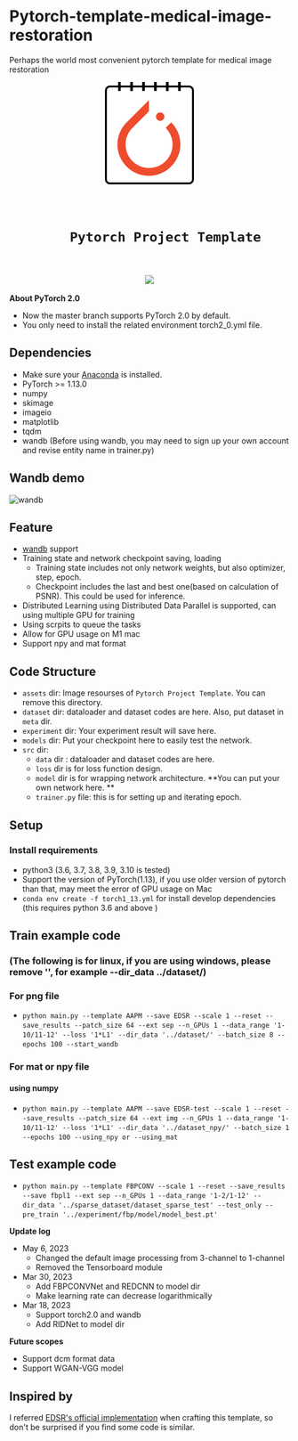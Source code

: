 # Pytorch-template-medical-image-restoration
Perhaps the world most convenient pytorch template for medical image restoration
<div align="center">
    <img src="assets/icon.png"/>
    <h1><code>
    Pytorch Project Template
    </h1></code>
    <p>
        <img src="https://img.shields.io/github/license/stefenmax/pytorch-template-medical-image-restoration"/>
    </p>
</div>

**About PyTorch 2.0**
  * Now the master branch supports PyTorch 2.0 by default.
  * You only need to install the related environment torch2_0.yml file.

## Dependencies
* Make sure your [Anaconda](https://www.anaconda.com/products/distribution) is installed.
* PyTorch >= 1.13.0
* numpy
* skimage
* imageio
* matplotlib
* tqdm
* wandb (Before using wandb, you may need to sign up your own account and revise entity name in trainer.py)

## Wandb demo
![wandb](https://github.com/stefenmax/pytorch-template-medical-image-restoration/blob/main/assets/wandb.gif)

## Feature

- [wandb](https://www.wandb.com/) support
- Training state and network checkpoint saving, loading
    - Training state includes not only network weights, but also optimizer, step, epoch.
    - Checkpoint includes the last and best one(based on calculation of PSNR). This could be used for inference. 
- Distributed Learning using Distributed Data Parallel is supported, can using multiple GPU for training
- Using scrpits to queue the tasks
- Allow for GPU usage on M1 mac
- Support npy and mat format

## Code Structure

- `assets` dir: Image resourses of `Pytorch Project Template`. You can remove this directory.
- `dataset` dir: dataloader and dataset codes are here. Also, put dataset in `meta` dir.
- `experiment` dir: Your experiment result will save here.
- `models` dir: Put your checkpoint here to easily test the network.
- `src` dir:
    - `data` dir : dataloader and dataset codes are here. 
    - `loss` dir is for loss function design.
    - `model` dir is for wrapping network architecture. **You can put your own network here. **
    - `trainer.py` file: this is for setting up and iterating epoch.

## Setup

### Install requirements

- python3 (3.6, 3.7, 3.8, 3.9, 3.10 is tested)
- Support the version of PyTorch(1.13), if you use older version of pytorch than that, may meet the error of GPU usage on Mac
- `conda env create -f torch1_13.yml` for install develop dependencies (this requires python 3.6 and above )



## Train example code
### (The following is for linux, if you are using windows, please remove '', for example --dir_data ../dataset/)
### For png file
- `python main.py --template AAPM --save EDSR --scale 1 --reset --save_results --patch_size 64 --ext sep --n_GPUs 1 --data_range '1-10/11-12' --loss '1*L1' --dir_data '../dataset/' --batch_size 8 --epochs 100 --start_wandb`
### For mat or npy file
#### using numpy
- `python main.py --template AAPM --save EDSR-test --scale 1 --reset --save_results --patch_size 64 --ext img --n_GPUs 1 --data_range '1-10/11-12' --loss '1*L1' --dir_data '../dataset_npy/' --batch_size 1 --epochs 100 --using_npy or --using_mat`

## Test example code
- `python main.py --template FBPCONV --scale 1 --reset --save_results --save fbpl1 --ext sep --n_GPUs 1 --data_range '1-2/1-12' --dir_data '../sparse_dataset/dataset_sparse_test' --test_only --pre_train '../experiment/fbp/model/model_best.pt'`

**Update log**
* May 6, 2023
  * Changed the default image processing from 3-channel to 1-channel
  * Removed the Tensorboard module
* Mar 30, 2023
  * Add FBPCONVNet and REDCNN to model dir
  * Make learning rate can decrease logarithmically
* Mar 18, 2023
  * Support torch2.0 and wandb
  * Add RIDNet to model dir


**Future scopes**
* Support dcm format data
* Support WGAN-VGG model
## Inspired by

I referred [EDSR's official implementation](https://github.com/sanghyun-son/EDSR-PyTorch) when crafting this template, so don't be surprised if you find some code is similar.
